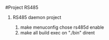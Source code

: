 #Project RS485

1) RS485 daemon project

	1. make menuconfig
		chose rs485d enable
	2. make all
		build exec on "./bin" dirent

